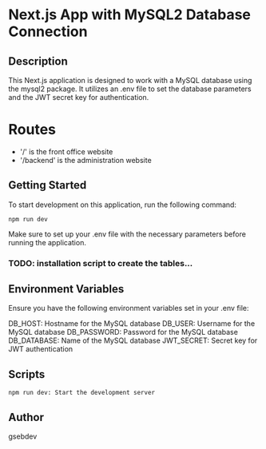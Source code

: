 # Next.js App with MySQL2 Database Connection

## Description
This Next.js application is designed to work with a MySQL database using the mysql2 package. It utilizes an .env file to set the database parameters and the JWT secret key for authentication.

# Routes
- '/' is the front office website
- '/backend' is the administration website

## Getting Started
To start development on this application, run the following command:
```
npm run dev
```
Make sure to set up your .env file with the necessary parameters before running the application.
### TODO: installation script to create the tables...

## Environment Variables
Ensure you have the following environment variables set in your .env file:

DB_HOST: Hostname for the MySQL database
DB_USER: Username for the MySQL database
DB_PASSWORD: Password for the MySQL database
DB_DATABASE: Name of the MySQL database
JWT_SECRET: Secret key for JWT authentication


## Scripts
```
npm run dev: Start the development server
```
## Author
gsebdev

